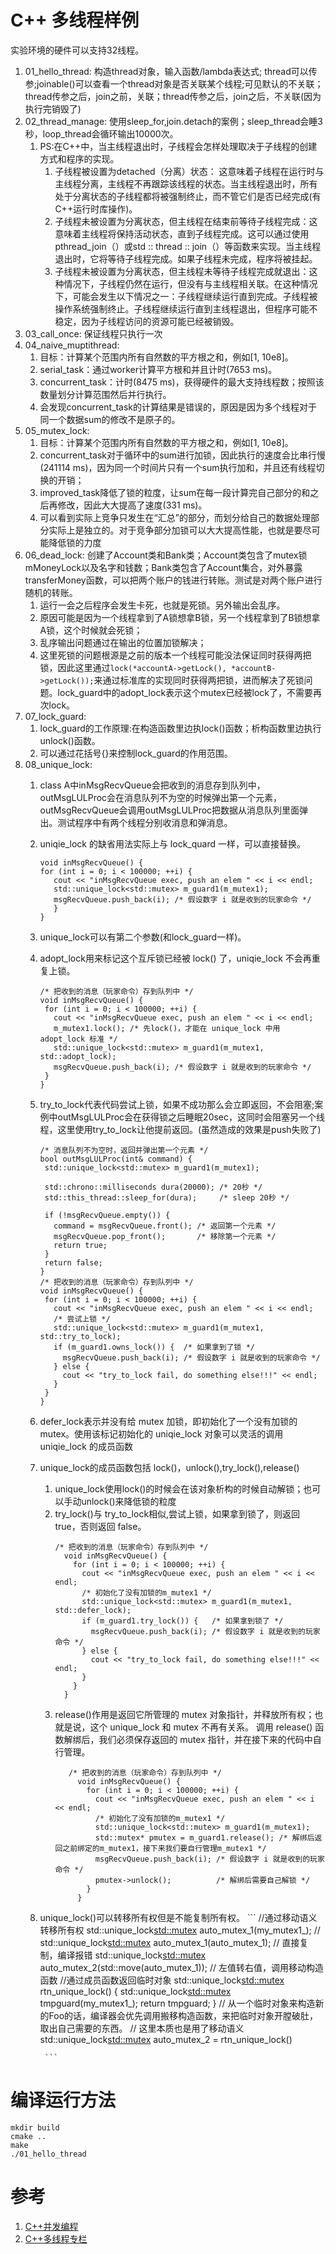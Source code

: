 <!--
 * @Author: tylerytr
 * @Date: 2023-08-07 14:15:47
 * @LastEditors: tylerytr
 * @LastEditTime: 2023-08-09 10:52:41
 * @FilePath: /CPP_example/multithread_example/multithread_playground/README.md
 * Email:601576661@qq.com
 * Copyright (c) 2023 by tyleryin, All Rights Reserved. 
-->
# C++ 多线程样例
实验环境的硬件可以支持32线程。
1. 01_hello_thread: 构造thread对象，输入函数/lambda表达式; thread可以传参;joinable()可以查看一个thread对象是否关联某个线程;可见默认的不关联；thread传参之后，join之前，关联；thread传参之后，join之后，不关联(因为执行完销毁了)
2. 02_thread_manage: 使用sleep_for,join.detach的案例；sleep_thread会睡3秒，loop_thread会循环输出10000次。
   1. PS:在C++中，当主线程退出时，子线程会怎样处理取决于子线程的创建方式和程序的实现。
      1. 子线程被设置为detached（分离）状态： 这意味着子线程在运行时与主线程分离，主线程不再跟踪该线程的状态。当主线程退出时，所有处于分离状态的子线程都将被强制终止，而不管它们是否已经完成(有C++运行时库操作)。
      2. 子线程未被设置为分离状态，但主线程在结束前等待子线程完成：这意味着主线程将保持活动状态，直到子线程完成。这可以通过使用pthread_join（）或std :: thread :: join（）等函数来实现。当主线程退出时，它将等待子线程完成。如果子线程未完成，程序将被挂起。
      3. 子线程未被设置为分离状态，但主线程未等待子线程完成就退出：这种情况下，子线程仍然在运行，但没有与主线程相关联。在这种情况下，可能会发生以下情况之一：子线程继续运行直到完成。子线程被操作系统强制终止。子线程继续运行直到主线程退出，但程序可能不稳定，因为子线程访问的资源可能已经被销毁。
3. 03_call_once: 保证线程只执行一次
4. 04_naive_muptithread: 
   1. 目标：计算某个范围内所有自然数的平方根之和，例如[1, 10e8]。
   2. serial_task：通过worker计算平方根和并且计时(7653 ms)。
   3. concurrent_task：计时(8475 ms)，获得硬件的最大支持线程数；按照该数量划分计算范围然后并行执行。
   4. 会发现concurrent_task的计算结果是错误的，原因是因为多个线程对于同一个数据sum的修改不是原子的。
5. 05_mutex_lock:
   1. 目标：计算某个范围内所有自然数的平方根之和，例如[1, 10e8]。
   2. concurrent_task对于循环中的sum进行加锁，因此执行的速度会比串行慢(241114 ms)，因为同一个时间片只有一个sum执行加和，并且还有线程切换的开销；
   3. improved_task降低了锁的粒度，让sum在每一段计算完自己部分的和之后再修改，因此大大提高了速度(331 ms)。
   4. 可以看到实际上竞争只发生在“汇总”的部分，而划分给自己的数据处理部分实际上是独立的。对于竞争部分加锁可以大大提高性能，也就是要尽可能降低锁的力度
6. 06_dead_lock: 创建了Account类和Bank类；Account类包含了mutex锁mMoneyLock以及名字和钱数；Bank类包含了Account集合，对外暴露transferMoney函数，可以把两个账户的钱进行转账。测试是对两个账户进行随机的转账。
   1. 运行一会之后程序会发生卡死，也就是死锁。另外输出会乱序。
   2. 原因可能是因为一个线程拿到了A锁想拿B锁，另一个线程拿到了B锁想拿A锁，这个时候就会死锁；
   3. 乱序输出问题通过在输出的位置加锁解决；
   4. 这里死锁的问题根源是之前的版本一个线程可能没法保证同时获得两把锁，因此这里通过`lock(*accountA->getLock(), *accountB->getLock());`来通过标准库的实现同时获得两把锁，进而解决了死锁问题。lock_guard中的adopt_lock表示这个mutex已经被lock了，不需要再次lock。
7. 07_lock_guard: 
   1. lock_guard的工作原理:在构造函数里边执lock()函数；析构函数里边执行unlock()函数。
   2. 可以通过花括号{}来控制lock_guard的作用范围。
8. 08_unique_lock:
   1. class A中inMsgRecvQueue会把收到的消息存到队列中，outMsgLULProc会在消息队列不为空的时候弹出第一个元素，outMsgRecvQueue会调用outMsgLULProc把数据从消息队列里面弹出。测试程序中有两个线程分别收消息和弹消息。
   2. uniqie_lock 的缺省用法实际上与 lock_quard 一样，可以直接替换。
      ```
      void inMsgRecvQueue() {
      for (int i = 0; i < 100000; ++i) {
         cout << "inMsgRecvQueue exec, push an elem " << i << endl;
         std::unique_lock<std::mutex> m_guard1(m_mutex1);
         msgRecvQueue.push_back(i); /* 假设数字 i 就是收到的玩家命令 */
         }
      }
      ```
   3. unique_lock可以有第二个参数(和lock_guard一样)。
   4. adopt_lock用来标记这个互斥锁已经被 lock() 了，uniqie_lock 不会再重复上锁。
         ```
         /* 把收到的消息（玩家命令）存到队列中 */
        void inMsgRecvQueue() {
          for (int i = 0; i < 100000; ++i) {
            cout << "inMsgRecvQueue exec, push an elem " << i << endl;
            m_mutex1.lock(); /* 先lock()，才能在 unique_lock 中用 adopt_lock 标准 */
            std::unique_lock<std::mutex> m_guard1(m_mutex1, std::adopt_lock);
            msgRecvQueue.push_back(i); /* 假设数字 i 就是收到的玩家命令 */
          }
        }
         ```
   5. try_to_lock代表代码尝试上锁，如果不成功那么会立即返回，不会阻塞;案例中outMsgLULProc会在获得锁之后睡眠20sec，这同时会阻塞另一个线程，这里使用try_to_lock让他提前返回。(虽然造成的效果是push失败了)
         ```
      /* 消息队列不为空时，返回并弹出第一个元素 */
        bool outMsgLULProc(int& command) {
          std::unique_lock<std::mutex> m_guard1(m_mutex1);

          std::chrono::milliseconds dura(20000); /* 20秒 */
          std::this_thread::sleep_for(dura);     /* sleep 20秒 */

          if (!msgRecvQueue.empty()) {
            command = msgRecvQueue.front(); /* 返回第一个元素 */
            msgRecvQueue.pop_front();       /* 移除第一个元素 */
            return true;
          }
          return false;
        }
      /* 把收到的消息（玩家命令）存到队列中 */
        void inMsgRecvQueue() {
          for (int i = 0; i < 100000; ++i) {
            cout << "inMsgRecvQueue exec, push an elem " << i << endl;
            /* 尝试上锁 */
            std::unique_lock<std::mutex> m_guard1(m_mutex1, std::try_to_lock);
            if (m_guard1.owns_lock()) {  /* 如果拿到了锁 */
              msgRecvQueue.push_back(i); /* 假设数字 i 就是收到的玩家命令 */
            } else {
              cout << "try_to_lock fail, do something else!!!" << endl;
            }
          }
        }   
         ```
   6. defer_lock表示并没有给 mutex 加锁，即初始化了一个没有加锁的 mutex。使用该标记初始化的 uniqie_lock 对象可以灵活的调用 uniqie_lock 的成员函数
   7. unique_lock的成员函数包括 lock()，unlock(),try_lock(),release()
      1. unique_lock使用lock()的时候会在该对象析构的时候自动解锁；也可以手动unlock()来降低锁的粒度
      2. try_lock()与 try_to_lock相似,尝试上锁，如果拿到锁了，则返回 true，否则返回 false。
         ```
         /* 把收到的消息（玩家命令）存到队列中 */
           void inMsgRecvQueue() {
             for (int i = 0; i < 100000; ++i) {
               cout << "inMsgRecvQueue exec, push an elem " << i << endl;
               /* 初始化了没有加锁的m_mutex1 */
               std::unique_lock<std::mutex> m_guard1(m_mutex1, std::defer_lock);
               if (m_guard1.try_lock()) {   /* 如果拿到锁了 */
                 msgRecvQueue.push_back(i); /* 假设数字 i 就是收到的玩家命令 */
               } else {
                 cout << "try_to_lock fail, do something else!!!" << endl;
               }
             }
           }
         ```
      3. release()作用是返回它所管理的 mutex 对象指针，并释放所有权；也就是说，这个 unique_lock 和 mutex 不再有关系。 调用 release() 函数解绑后，我们必须保存返回的 mutex 指针，并在接下来的代码中自行管理。
            ```
               /* 把收到的消息（玩家命令）存到队列中 */
                 void inMsgRecvQueue() {
                   for (int i = 0; i < 100000; ++i) {
                     cout << "inMsgRecvQueue exec, push an elem " << i << endl;
                     /* 初始化了没有加锁的m_mutex1 */
                     std::unique_lock<std::mutex> m_guard1(m_mutex1);
                     std::mutex* pmutex = m_guard1.release(); /* 解绑后返回之前绑定的m_mutex1，接下来我们要自行管理m_mutex1 */
                     msgRecvQueue.push_back(i); /* 假设数字 i 就是收到的玩家命令 */
                     pmutex->unlock();          /* 解绑后需要自己解锁 */
                   }
                 }
            ```
    8. unique_lock()可以转移所有权但是不能复制所有权。
            ```
            //通过移动语义转移所有权
            std::unique_lock<std::mutex> auto_mutex_1(my_mutex1_);
            // std::unique_lock<std::mutex> auto_mutex_1(auto_mutex_1); // 直接复制，编译报错
            std::unique_lock<std::mutex> auto_mutex_2(std::move(auto_mutex_1)); // 左值转右值，调用移动构造函数
            //通过成员函数返回临时对象
            std::unique_lock<std::mutex> rtn_unique_lock()
               {
               	std::unique_lock<std::mutex> tmpguard(my_mutex1_);
               	return tmpguard;
               }
               // 从一个临时对象来构造新的Foo的话，编译器会优先调用搬移构造函数，来把临时对象开膛破肚，取出自己需要的东西。
               // 这里本质也是用了移动语义
               std::unique_lock<std::mutex> auto_mutex_2 = rtn_unique_lock()
          
            ```
  

# 编译运行方法
```
mkdir build
cmake ..
make
./01_hello_thread
```

# 参考
1. [C++并发编程](https://paul.pub/cpp-concurrency/)
2. [C++多线程专栏](https://gutsgwh1997.github.io/categories/C/C-%E5%A4%9A%E7%BA%BF%E7%A8%8B/)